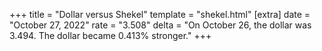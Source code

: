 +++
title = "Dollar versus Shekel"
template = "shekel.html"
[extra]
date = "October 27, 2022"
rate = "3.508"
delta = "On October 26, the dollar was 3.494. The dollar became 0.413% stronger."
+++
